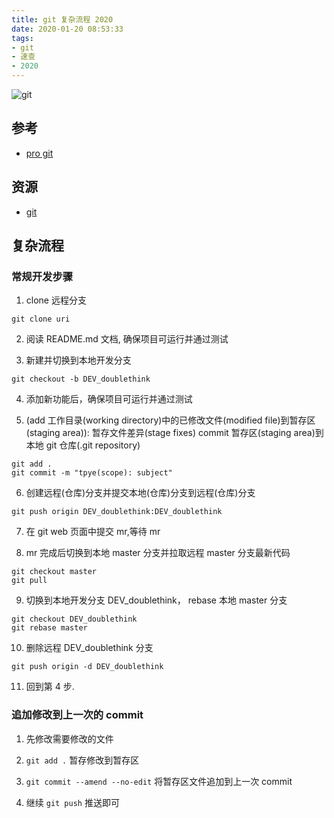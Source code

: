 ```yaml
---
title: git 复杂流程 2020
date: 2020-01-20 08:53:33
tags:
- git
- 速查
- 2020
---
```


![git](https://git-scm.com/book/en/v2/images/areas.png)


[pro git]: https://git-scm.com/book/zh/v2/%E8%B5%B7%E6%AD%A5-Git-%E5%9F%BA%E7%A1%80
[git]: https://github.com/git/git


## 参考
- [pro git][]

## 资源
- [git][]

## 复杂流程

### 常规开发步骤
1. clone 远程分支
```
git clone uri
```

2. 阅读 README.md 文档, 确保项目可运行并通过测试

3. 新建并切换到本地开发分支
```
git checkout -b DEV_doublethink
```

4. 添加新功能后，确保项目可运行并通过测试

5. (add 工作目录(working directory)中的已修改文件(modified file)到暂存区(staging area)): 暂存文件差异(stage fixes)
commit 暂存区(staging area)到本地 git 仓库(.git repository)
```
git add .
git commit -m "tpye(scope): subject"
```

6. 创建远程(仓库)分支并提交本地(仓库)分支到远程(仓库)分支
```
git push origin DEV_doublethink:DEV_doublethink
```

7. 在 git web 页面中提交 mr,等待 mr

8. mr 完成后切换到本地 master 分支并拉取远程 master 分支最新代码
```
git checkout master
git pull
```

9. 切换到本地开发分支 DEV_doublethink， rebase 本地 master 分支
```
git checkout DEV_doublethink
git rebase master
```

10. 删除远程 DEV_doublethink 分支
```
git push origin -d DEV_doublethink
```

11. 回到第 4 步.

### 追加修改到上一次的 commit
1. 先修改需要修改的文件

2. `git add .`  暂存修改到暂存区

3. `git commit --amend --no-edit` 将暂存区文件追加到上一次 commit
4. 继续 `git push` 推送即可





